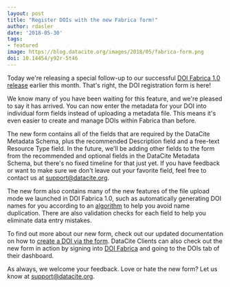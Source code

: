 ```yaml
---
layout: post
title: "Register DOIs with the new Fabrica form!"
author: rdasler
date: '2018-05-30'
tags: 
- featured
image: https://blog.datacite.org/images/2018/05/fabrica-form.png
doi: 10.14454/y92r-5t46
---
```

Today we're releasing a special follow-up to our successful [DOI Fabrica 1.0 release](https://blog.datacite.org/fabrica-1-release/) earlier this month. That's right, the DOI registration form is here! 

We know many of you have been waiting for this feature, and we're pleased to say it has arrived. You can now enter the metadata for your DOI into individual form fields instead of uploading a metadata file. This means it's even easier to create and manage DOIs within Fabrica than before. 

The new form contains all of the fields that are required by the DataCite Metadata Schema, plus the recommended Description field and a free-text Resource Type field. In the future, we'll be adding other fields to the form from the recommended and optional fields in the DataCite Metadata Schema, but there's no fixed timeline for that just yet. If you have feedback or want to make sure we don't leave out your favorite field, feel free to contact us at [support@datacite.org](mailto:support@datacite.org).

The new form also contains many of the new features of the file upload mode we launched in DOI Fabrica 1.0, such as automatically generating DOI names for you according to an [algorithm](https://github.com/datacite/base32-url) to help you avoid name duplication. There are also validation checks for each field to help you eliminate data entry mistakes. 

To find out more about our new form, check out our updated documentation on how to [create a DOI via the form](https://support.datacite.org/docs/fabrica-create-doi-form). DataCite Clients can also check out the new form in action by signing into [DOI Fabrica](https://doi.datacite.org) and going to the DOIs tab of their dashboard. 

As always, we welcome your feedback. Love or hate the new form? Let us know at [support@datacite.org](mailto:support@datacite.org).